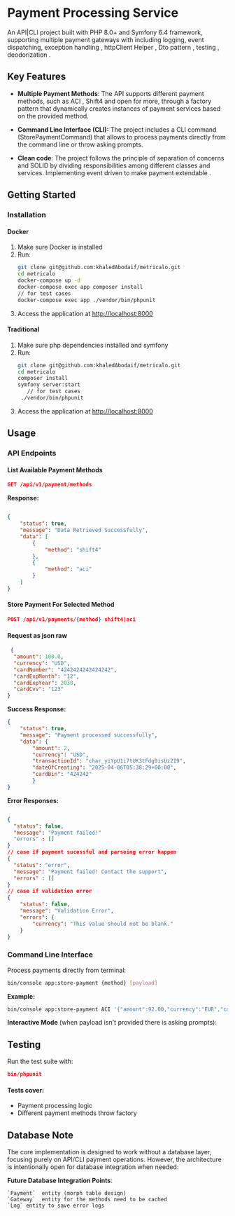 
# Payment Processing Service

An API|CLI project built with PHP 8.0+ and Symfony 6.4  framework, supporting multiple payment gateways with including logging, event dispatching,  exception handling , httpClient Helper , Dto pattern , testing , deodorization .

## Key Features

-   **Multiple Payment Methods**: The API supports different payment methods, such as ACI , Shift4 and open for more, through a factory pattern that dynamically creates instances of payment services based on the provided method.

- **Command Line Interface (CLI):** The project includes a CLI command (StorePaymentCommand) that allows  to process payments directly from the command line or throw asking prompts.
- **Clean code**:  The project follows the principle of separation of concerns and SOLID by dividing responsibilities among different classes and services. Implementing event driven to make payment extendable .
## Getting Started


### Installation

#### Docker

1. Make sure Docker is installed
2. Run:
   ```bash
   git clone git@github.com:khaledAbodaif/metricalo.git
   cd metricalo
   docker-compose up -d
   docker-compose exec app composer install
   // for test cases
   docker-compose exec app ./vendor/bin/phpunit

3.  Access the application at  [http://localhost:8000](http://localhost:8000/)
#### Traditional
1. Make sure php dependencies installed and symfony
2. Run:
   ```bash
   git clone git@github.com:khaledAbodaif/metricalo.git
   cd metricalo
   composer install
   symfony server:start
      // for test cases
    ./vendor/bin/phpunit

3.  Access the application at  [http://localhost:8000](http://localhost:8000/)



## Usage

### API Endpoints


#### List Available Payment Methods

```json
GET /api/v1/payment/methods
```
**Response:**


```json

{
	"status": true,
	"message": "Data Retrieved Successfully",
	"data": [
		{
			"method": "shift4"
		},
		{
			"method": "aci"
		}
	]
}
```
#### Store Payment For Selected Method
```json 
POST /api/v1/payments/{method} shift4|aci
```
#### Request as json raw
```json
 {
  "amount": 100.0,
  "currency": "USD",
  "cardNumber": "4242424242424242",
  "cardExpMonth": "12",
  "cardExpYear": 2030,
  "cardCvv": "123"
}
```
**Success Response:**

```json
{
	"status": true,
	"message": "Payment processed successfully",
	"data": {
		"amount": 2,
		"currency": "USD",
		"transactionId": "char_yiYpU1i7tUK3tFdg9isUz2I9",
		"dateOfCreating": "2025-04-06T05:38:29+00:00",
		"cardBin": "424242"
		}
}
```

**Error Responses:**

```json

{
  "status": false,
  "message": "Payment failed!"
  "errors" : []
}
// case if payment sucessful and parseing error happen
{
  "status": "error",
  "message": "Payment failed! Contact the support",
  "errors" : []
}
// case if validation error
{
	"status": false,
	"message": "Validation Error",
	"errors": {
		"currency": "This value should not be blank."
	}
}
```


### Command Line Interface

Process payments directly from terminal:
```bash
bin/console app:store-payment {method} [payload]
```
**Example:**
```bash
bin/console app:store-payment ACI '{"amount":92.00,"currency":"EUR","cardNumber":"4242424242424242","cardExpYear":2030,"cardExpMonth":12,"cardCvv":"123"}'
```
**Interactive Mode**  (when payload isn't provided there is asking prompts):

## Testing

Run the test suite with:

```json
bin/phpunit
```
#### Tests cover:
-   Payment processing logic
-   Different payment methods throw factory


## Database Note
The core implementation is designed to work without a database layer, focusing purely on API/CLI payment operations. However, the architecture is intentionally open for database integration when needed:

**Future Database Integration Points**:

    `Payment`  entity (morph table design)
    `Gateway`  entity for the methods need to be cached
    `Log` entity to save error logs 